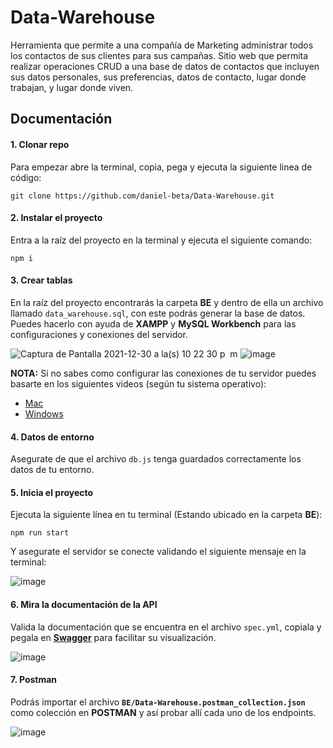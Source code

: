 # Data-Warehouse

Herramienta que permite a una compañía de Marketing administrar todos los contactos de sus clientes para sus campañas.
Sitio web que permita realizar operaciones CRUD a una base de datos de contactos que incluyen sus datos personales, sus preferencias, datos de contacto, lugar donde trabajan, y lugar donde viven.

## Documentación

#### 1. Clonar repo

Para empezar abre la terminal, copia, pega y ejecuta la siguiente linea de código:

```
git clone https://github.com/daniel-beta/Data-Warehouse.git
```

#### 2. Instalar el proyecto

Entra a la raíz del proyecto en la terminal y ejecuta el siguiente comando:

```
npm i
```

#### 3. Crear tablas

En la raíz del proyecto encontrarás la carpeta **BE** y dentro de ella un archivo llamado `data_warehouse.sql`, con este podrás generar la base de datos. Puedes hacerlo con ayuda de **XAMPP** y **MySQL Workbench** para las configuraciones y conexiones del servidor.

![Captura de Pantalla 2021-12-30 a la(s) 10 22 30 p  m](https://user-images.githubusercontent.com/64673306/147801318-2c876ef8-c2b7-471b-8b60-cb1ca872789e.png)
![image](https://user-images.githubusercontent.com/64673306/149876026-bdb6cb7a-452c-4196-9e1d-3eb204f9d62a.png)

**NOTA:** Si no sabes como configurar las conexiones de tu servidor puedes basarte en los siguientes videos (según tu sistema operativo):

- [Mac](https://youtu.be/P2yS47MxjLM)
- [Windows](https://youtu.be/Wf-0PT7q6i4)

#### 4. Datos de entorno

Asegurate de que el archivo `db.js` tenga guardados correctamente los datos de tu entorno.

#### 5. Inicia el proyecto

Ejecuta la siguiente línea en tu terminal (Estando ubicado en la carpeta **BE**):

```
npm run start
```

Y asegurate el servidor se conecte validando el siguiente mensaje en la terminal:

![image](https://user-images.githubusercontent.com/64673306/149877639-9ffa680a-a143-4c62-8876-6edc33f651ac.png)

#### 6. Mira la documentación de la API

Valida la documentación que se encuentra en el archivo `spec.yml`, copiala y pegala en **[Swagger](https://editor.swagger.io/)** para facilitar su visualización.

![image](https://user-images.githubusercontent.com/64673306/149879573-dacf3219-f956-4db1-ab5b-264156a28f6d.png)

#### 7. Postman

Podrás importar el archivo **`BE/Data-Warehouse.postman_collection.json`** como colección en **POSTMAN** y así probar allí cada uno de los endpoints.

![image](https://user-images.githubusercontent.com/64673306/149881033-7d53f41e-7a55-4ec2-b1e5-09d2d579427d.png)
